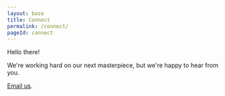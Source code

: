 ```yaml
---
layout: base
title: Connect
permalink: /connect/
pageId: connect
---
```


Hello there!

We're working hard on our next masterpiece, but we're happy to hear from you.

[Email us](mailto:hello@likehercules.com).
